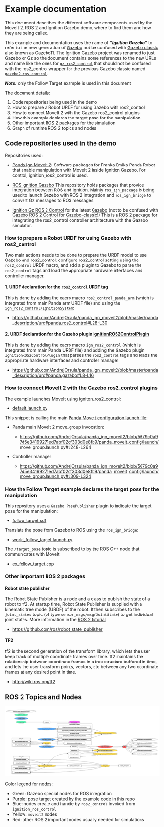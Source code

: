 # Example documentation

This document describes the different software components
used by the MoveIt 2, ROS 2 and Ignition Gazebo demo,
where to find them and how they are being called.

This example and documentation uses the name of ***"Ignition Gazebo"***
to refer to the new generation of [Gazebo](https://gazebosim.org/) not
be confused with [Gazebo classic](https://classic.gazebosim.org) also
known as Gazebo11. The Ignition Gazebo project was renamed to just
Gazebo or Gz so the document contains some references to the new URLs
and name like the ones for
[`gz_ros2_control`](https://github.com/ros-controls/gz_ros2_controlhttps://github.com/ros-controls/gz_ros2_control)
that should not be confused with the ros2_control wrapper for the
previous Gazebo classic named
[`gazebo2_ros_control`](https://github.com/ros-controls/gazebo_ros2_control).

***Note:*** only the Follow Target example is used in this document

The document details:

 1. Code repositories being used in the demo
 1. How to prepare a Robot URDF for using Gazebo with ros2_control
 1. How to connect MoveIt 2 with the Gazebo ros2_control plugins
 1. How this example declares the target pose for the manipulation
 1. Other important ROS 2 packages for the simulation
 1. Graph of runtime ROS 2 topics and nodes

## Code repositories used in the demo 

Repositories used:

* [Panda Ign MoveIt 2](https://github.com/AndrejOrsula/panda_ign_moveit2):
  Software packages for Franka Emika Panda Robot that enable manipulation with MoveIt 2 
  inside Ignition Gazebo. For control, ignition_ros2_control is used.

* [ROS Ignition Gazebo](https://github.com/gazebosim/ros_gz/tree/galactic)
  This repository holds packages that provide integration between ROS and Ignition.
  Mainly `ros_ign_package` is being used to launch Gazebo with ROS 2 integration 
  and `ros_ign_bridge` to convert Gz messages to ROS messages.

* [Ignition Gz ROS 2 Control](https://github.com/ros-controls/gz_ros2_control) for the latest [Gazebo](https://gazebosim.org) (not to be confused with [Gazebo ROS 2 Control](https://github.com/ros-controls/gazebo_ros2_control/tree/galactic) for [Gazebo-classic](https://classic.gazebosim.org)!)
  This is a ROS 2 package for integrating the ros2_control controller architecture
  with the Gazebo simulator.

### How to prepare a Robot URDF for using Gazebo with ros2_control

Two main actions needs to be done to prepare the URDF model to use Gazebo and
ros2_control: configure ros2_control setting using the `ros2_control` URDF
macro, and add a plugin to Gazebo to parse the `ros2_control` tags and 
load the appropriate hardware interfaces and controller manager.

#### 1. URDF declaration for the [`ros2_control` URDF tag](https://control.ros.org/master/doc/getting_started/getting_started.html#hardware-description-in-urdf)

This is done by adding the xacro macro `ros2_control_panda_arm` (which is 
integrated from main Panda arm URDF file) and using the
[`ign_ros2_control/IgnitionSystem`](https://github.com/ros-controls/gz_ros2_control/blob/master/README.md?plain=1#L93-L118):

* https://github.com/AndrejOrsula/panda_ign_moveit2/blob/master/panda_description/urdf/panda.ros2_control#L28-L30

#### 2. URDF declaration for the Gazebo plugin [IgnitionROS2ControlPlugin](https://github.com/ros-controls/gz_ros2_control/blob/master/README.md?plain=1#L153-L169)

This is done by adding the xacro macro `ign_ros2_control` (which is integrated 
from main Panda URDF file) and adding the Gazebo plugin `IgnitionROS2ControlPlugin`
that parses the `ros2_control` tags and loads the appropriate hardware interfaces and controller manager

* https://github.com/AndrejOrsula/panda_ign_moveit2/blob/master/panda_description/urdf/panda.gazebo#L8-L16

### How to connect MoveIt 2 with the Gazebo ros2_control plugins

The example launches MoveIt using igniton_ros2_control:

* [default.launch.py](../launch/default.launch.py#L81-L94)

This snippet is calling the main [Panda MoveIt configuration launch file](https://github.com/AndrejOrsula/panda_ign_moveit2/blob/master/panda_moveit_config/launch/move_group.launch.py):

* Panda main MoveIt 2 move_group invocation:
  * https://github.com/AndrejOrsula/panda_ign_moveit2/blob/5679c0a97d5e34199271ed7abf02cf303d0e8fb9/panda_moveit_config/launch/move_group.launch.py#L248-L264

* Controller manager
  * https://github.com/AndrejOrsula/panda_ign_moveit2/blob/5679c0a97d5e34199271ed7abf02cf303d0e8fb9/panda_moveit_config/launch/move_group.launch.py#L309-L324

### How the Follow Target example declares the target pose for the manipulation

This repository uses a `Gazebo PosePublisher` plugin to indicate the target pose for the manipulation:
* [follow_target.sdf](../worlds/follow_target.sdf#L99-L104)

Translate the pose from Gazebo to ROS using the `ros_ign_bridge`:
* [world_follow_target.launch.py](../launch/worlds/world_follow_target.launch.py#L61-L76)

The `/target_pose` topic is subscribed to by the ROS C++ node that communicates with MoveIt
* [ex_follow_target.cpp](../examples/cpp/ex_follow_target.cpp#L28-L57)

### Other important ROS 2 packages

#### Robot state publisher

The Robot State Publisher is a node and a class to publish
the state of a robot to tf2. At startup time, Robot State Publisher is 
supplied with a kinematic tree model (URDF) of the robot. It then subscribes 
to the `joint_states` topic (of type `sensor_msgs/msg/JointState`) to get
individual joint states. More information in the
[ROS 2 tutorial](https://docs.ros.org/en/galactic/Tutorials/Intermediate/URDF/Using-URDF-with-Robot-State-Publisher.html)

* https://github.com/ros/robot_state_publisher

#### TF2 

tf2 is the second generation of the transform library, which lets the user
keep track of multiple coordinate frames over time. tf2 maintains the 
relationship between coordinate frames in a tree structure buffered in 
time, and lets the user transform points, vectors, etc between any 
two coordinate frames at any desired point in time.

* http://wiki.ros.org/tf2


## ROS 2 Topics and Nodes

![ROS 2 Graph of the demo](ros_rqt_graph.png)

Color legend for nodes:
 * Green: Gazebo special nodes for ROS integration
 * Purple: pose target created by the example code in this repo
 * Blue: nodes create and handle by `ros2_control` invoked from `ignition_ros_control`
 * Yellow: `moveit2` nodes
 * Red: other ROS 2 important nodes usually needed for simulations
